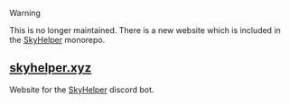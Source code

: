 > [!WARNING]
> This is no longer maintained. There is a new website which is included in the [SkyHelper](https://github.com/imnaiyar/skyhelper) monorepo.
## [skyhelper.xyz](https://skyhelper.xyz)


Website for the [SkyHelper](https://github.com/imnaiyar/skyhelper) discord bot.
